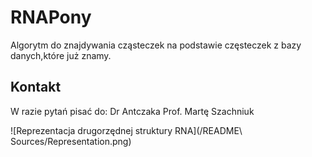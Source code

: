 # RNAPony
Algorytm do znajdywania cząsteczek na podstawie częsteczek 
z bazy danych,które już znamy.

## Kontakt
W razie pytań pisać do:
Dr Antczaka
Prof. Martę Szachniuk

![Reprezentacja drugorzędnej struktury RNA](/README\ Sources/Representation.png)
